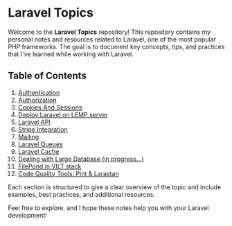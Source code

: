 # Laravel Topics

Welcome to the **Laravel Topics** repository! This repository contains my personal notes and resources related to Laravel, one of the most popular PHP frameworks. The goal is to document key concepts, tips, and practices that I've learned while working with Laravel.

## Table of Contents

1. [Authentication](1.%20Laravel%20Authentication/Laravel%20auth.md)
2. [Authorization](2.%20Laravel%20Authorization/Laravel%20Authorization%2C%20Gates%20and%20Polices.md)
3. [Cookies And Sessions](3.%20Cookies%20and%20Sessions/Cookies%20And%20Sessions.md)
4. [Deploy Laravel on LEMP server](4.%20Laravel%20on%20LEMP/Deploy%20Laravel%20App%20on%20LEMP%20Server.md)
5. [Laravel API](5.%20Laravel%20API/Laravel%20API.md)
6. [Stripe Integration](6.%20Stripe%20Integration/Stripe%20integration.md)
7. [Mailing](7.%20Mailing/Mailing.md)
8. [Laravel Queues](8.%20Laravel%20Queues/laravel%20queues.md)
9. [Laravel Cache](9.%20Laravel%20Cache/laravel%20cache.md)
10. [Dealing with Large Database (in progress...)](#)
11. [FilePond in VILT stack](11.%20FilePond%20in%20VILT%20stack/filepond%20in%20vilt%20satck.md)
12. [Code Quality Tools: Pint & Larastan](12.%20%20Code%20Quality%20Tools%3B%20Pint%20%26%20Larastan/Code%20Quality%20Tools%20.md)

Each section is structured to give a clear overview of the topic and include examples, best practices, and additional resources.

Feel free to explore, and I hope these notes help you with your Laravel development!
